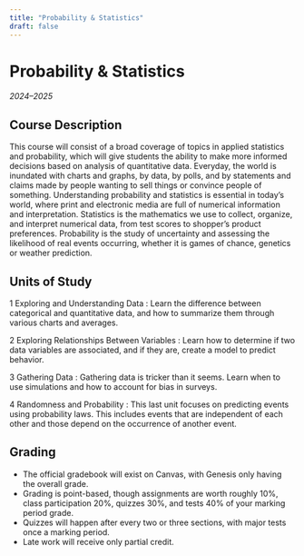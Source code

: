 ```yaml
---
title: "Probability & Statistics"
draft: false
---
```


# Probability & Statistics

_2024–2025_

## Course Description
This course will consist of a broad coverage of topics in applied statistics and probability, which will give students the ability to make more informed decisions based on analysis of quantitative data. Everyday, the world is inundated with charts and graphs, by data, by polls, and by statements and claims made by people wanting to sell things or convince people of something. Understanding probability and statistics is essential in today’s world, where print and electronic media are full of numerical information and interpretation. Statistics is the mathematics we use to collect, organize, and interpret numerical data, from test scores to shopper’s product preferences. Probability is the study of uncertainty and assessing the likelihood of real events occurring, whether it is games of chance, genetics or weather prediction.

## Units of Study

1 Exploring and Understanding Data
: Learn the difference between categorical and quantitative data, and how to summarize them through various charts and averages.

2 Exploring Relationships Between Variables
: Learn how to determine if two data variables are associated, and if they are, create a model to predict behavior.

3 Gathering Data
: Gathering data is tricker than it seems. Learn when to use simulations and how to account for bias in surveys.

4 Randomness and Probability
: This last unit focuses on predicting events using probability laws. This includes events that are independent of each other and those depend on the occurrence of another event.

## Grading
- The official gradebook will exist on Canvas, with Genesis only having the overall grade.
- Grading is point-based, though assignments are worth roughly 10%, class participation 20%, quizzes 30%, and tests 40% of your marking period grade. 
- Quizzes will happen after every two or three sections, with major tests once a marking period.
- Late work will receive only partial credit.
